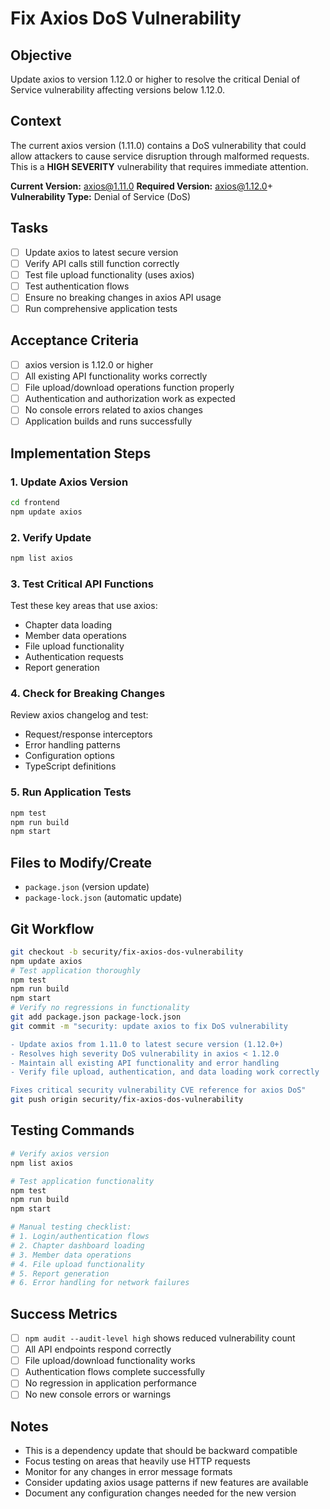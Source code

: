 # Fix Axios DoS Vulnerability

## Objective
Update axios to version 1.12.0 or higher to resolve the critical Denial of Service vulnerability affecting versions below 1.12.0.

## Context
The current axios version (1.11.0) contains a DoS vulnerability that could allow attackers to cause service disruption through malformed requests. This is a **HIGH SEVERITY** vulnerability that requires immediate attention.

**Current Version:** axios@1.11.0
**Required Version:** axios@1.12.0+
**Vulnerability Type:** Denial of Service (DoS)

## Tasks
- [ ] Update axios to latest secure version
- [ ] Verify API calls still function correctly
- [ ] Test file upload functionality (uses axios)
- [ ] Test authentication flows
- [ ] Ensure no breaking changes in axios API usage
- [ ] Run comprehensive application tests

## Acceptance Criteria
- [ ] axios version is 1.12.0 or higher
- [ ] All existing API functionality works correctly
- [ ] File upload/download operations function properly
- [ ] Authentication and authorization work as expected
- [ ] No console errors related to axios changes
- [ ] Application builds and runs successfully

## Implementation Steps

### 1. Update Axios Version
```bash
cd frontend
npm update axios
```

### 2. Verify Update
```bash
npm list axios
```

### 3. Test Critical API Functions
Test these key areas that use axios:
- Chapter data loading
- Member data operations
- File upload functionality
- Authentication requests
- Report generation

### 4. Check for Breaking Changes
Review axios changelog and test:
- Request/response interceptors
- Error handling patterns
- Configuration options
- TypeScript definitions

### 5. Run Application Tests
```bash
npm test
npm run build
npm start
```

## Files to Modify/Create
- `package.json` (version update)
- `package-lock.json` (automatic update)

## Git Workflow
```bash
git checkout -b security/fix-axios-dos-vulnerability
npm update axios
# Test application thoroughly
npm test
npm run build
npm start
# Verify no regressions in functionality
git add package.json package-lock.json
git commit -m "security: update axios to fix DoS vulnerability

- Update axios from 1.11.0 to latest secure version (1.12.0+)
- Resolves high severity DoS vulnerability in axios < 1.12.0
- Maintain all existing API functionality and error handling
- Verify file upload, authentication, and data loading work correctly

Fixes critical security vulnerability CVE reference for axios DoS"
git push origin security/fix-axios-dos-vulnerability
```

## Testing Commands
```bash
# Verify axios version
npm list axios

# Test application functionality
npm test
npm run build
npm start

# Manual testing checklist:
# 1. Login/authentication flows
# 2. Chapter dashboard loading
# 3. Member data operations
# 4. File upload functionality
# 5. Report generation
# 6. Error handling for network failures
```

## Success Metrics
- [ ] `npm audit --audit-level high` shows reduced vulnerability count
- [ ] All API endpoints respond correctly
- [ ] File upload/download functionality works
- [ ] Authentication flows complete successfully
- [ ] No regression in application performance
- [ ] No new console errors or warnings

## Notes
- This is a dependency update that should be backward compatible
- Focus testing on areas that heavily use HTTP requests
- Monitor for any changes in error message formats
- Consider updating axios usage patterns if new features are available
- Document any configuration changes needed for the new version